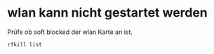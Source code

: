 # wlan kann nicht gestartet werden #

Prüfe ob soft blocked der wlan Karte an ist.

```bash
rfkill list
```
